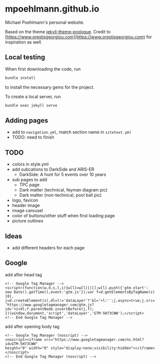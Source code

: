 # mpoehlmann.github.io
Michael Poehlmann's personal website.

Based on the theme [jekyll-theme-prologue](https://raviriley.github.io/agency-jekyll-theme-starter/).
Credit to [https://www.orestisgeorgiou.com](https://www.orestisgeorgiou.com) for inspiration as well.


## Local testing
When first downloading the code, run 
```bash
bundle install
```
to install the necessary gems for the project.

To create a local server, run
```bash
bundle exec jekyll serve
```

## Adding pages
- add to ``navigation.yml``, match section name in ``sitetext.yml``
- TODO: need to finish



## TODO
- colors in style.yml
- add subcations to DarkSide and ARIS-ER
  - DarkSide: A hunt for 5 events over 10 years
- sub pages to add
  - TPC page
  - Dark matter (technical, feyman diagram pic)
  - Dark matter (non-technical, pool ball pic)
- logo, favicon
- header image
- image carousel
- color of buttons/other stuff when first loading page
- picture outlines



## Ideas
- add different headers for each page


## Google
add after head tag
```
<!-- Google Tag Manager -->
<script>(function(w,d,s,l,i){w[l]=w[l]||[];w[l].push({'gtm.start':
new Date().getTime(),event:'gtm.js'});var f=d.getElementsByTagName(s)[0],
j=d.createElement(s),dl=l!='dataLayer'?'&l='+l:'';j.async=true;j.src=
'https://www.googletagmanager.com/gtm.js?id='+i+dl;f.parentNode.insertBefore(j,f);
})(window,document,'script','dataLayer','GTM-5H73CWW');</script>
<!-- End Google Tag Manager -->
```

add after opening body tag
```
<!-- Google Tag Manager (noscript) -->
<noscript><iframe src="https://www.googletagmanager.com/ns.html?id=GTM-5H73CWW"
height="0" width="0" style="display:none;visibility:hidden"></iframe></noscript>
<!-- End Google Tag Manager (noscript) -->